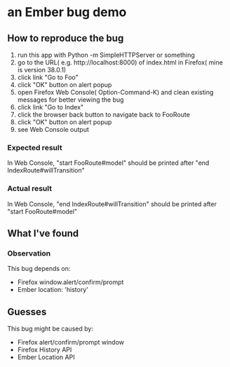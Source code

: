# an Ember bug demo

## How to reproduce the bug
1. run this app with Python -m SimpleHTTPServer or something
2. go to the URL( e.g. http://localhost:8000) of index.html in Firefox( mine is version 38.0.1)
3. click link "Go to Foo"
4. click "OK" button on alert popup
5. open Firefox Web Console( Option-Command-K) and clean existing
   messages for better viewing the bug
6. click link "Go to Index"
7. click the browser back button to navigate back to FooRoute
8. click "OK" button on alert popup
9. see Web Console output

### Expected result
In Web Console, "start FooRoute#model" should be printed after "end
IndexRoute#willTransition"

### Actual result
In Web Console, "end IndexRoute#willTransition" should be printed after "start
FooRoute#model"

## What I've found

### Observation
This bug depends on:
- Firefox window.alert/confirm/prompt
- Ember location: 'history'

## Guesses
This bug might be caused by:
- Firefox alert/confirm/prompt window
- Firefox History API
- Ember Location API
